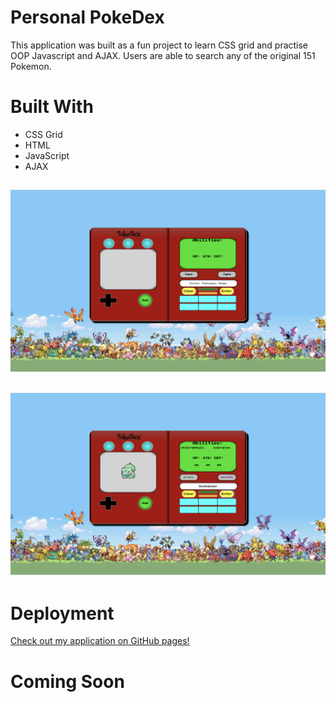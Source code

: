 # Personal PokeDex

This application was built as a fun project to learn CSS grid and practise OOP Javascript and AJAX. Users are able to search any of the original 151 Pokemon.

# Built With

* CSS Grid
* HTML
* JavaScript
* AJAX

![alt text](https://github.com/ChrisMFernandes/pokedex/blob/master/images/image1.png "Landing page")
---
![alt text](https://github.com/ChrisMFernandes/pokedex/blob/master/images/image2.png "Landing page w/ Pokemon displayed")
---

# Deployment
[Check out my application on GitHub pages!](https://chrismfernandes.github.io/pokedex/)

# Coming Soon

